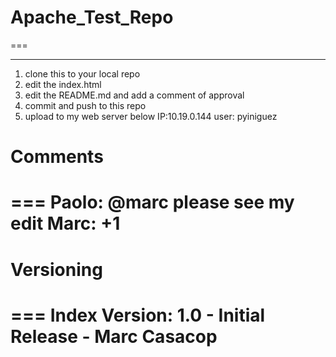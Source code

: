 # Apache_Test_Repo
===
***

1. clone this to your local repo
2. edit the index.html
3. edit the README.md and add a comment of approval
3. commit and push to this repo
4. upload to my web server below
   IP:10.19.0.144
   user: pyiniguez

# Comments
===
Paolo: @marc please see my edit
Marc: +1
===

# Versioning
===
Index Version:
1.0  - Initial Release - Marc Casacop 
===
